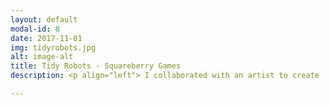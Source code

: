 ```yaml
---
layout: default
modal-id: 8
date: 2017-11-01
img: tidyrobots.jpg
alt: image-alt
title: Tidy Robots - Squareberry Games
description: <p align="left"> I collaborated with an artist to create 'Tidy Robots', a free-to-play mobile puzzle game. It was developed over a number of years, part-time, weekends and evenings. I was responsible for design, programming, music, and audio. It was awarded feature placement on the App Store, 100% positive reviews, and an average 4.7/5 user rating. <br /> <br /> The game was made using the Unity engine, and features: <br /> <ul><li>Custom puzzle editor</li><li>Data-driven JSON tutorial system</li><li>Facebook SDK integration for custom leaderboards</li><li>Kii MBaaS integration for remote configuration, saving users scores, pushing weekly puzzle updates without an app update</li><li>OneSignal push notifications</li><li>Ironsource mediation for banner, interstitial, and reward video adverts</li></ul><br /> We teamed up with Umbrella Games as publisher, who provided assistance with final art polish, marketing, QA, localisation, and release support. </p>

---
```

